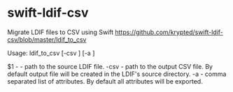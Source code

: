 # swift-ldif-csv
Migrate LDIF files to CSV using Swift
https://github.com/krypted/swift-ldif-csv/blob/master/ldif_to_csv

Usage:
ldif_to_csv <LDIF path> [-csv <CSV path>] [-a <attributes>]

$1 - <LDIF path> - path to the source LDIF file.
-csv <CSV path> - path to the output CSV file. By default output file will be created in the LDIF's source directory.
-a <attributes> - comma separated list of attributes. By default all attributes will be exported.